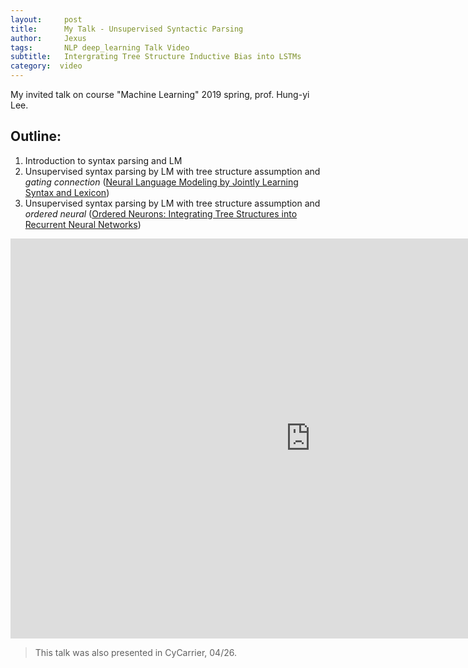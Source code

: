 ```yaml
---
layout:     post
title:      My Talk - Unsupervised Syntactic Parsing
author:     Jexus
tags: 		NLP deep_learning Talk Video
subtitle:   Intergrating Tree Structure Inductive Bias into LSTMs
category:  video
---
```


My invited talk on course "Machine Learning" 2019 spring, prof. Hung-yi Lee.

## Outline:

1. Introduction to syntax parsing and LM
2. Unsupervised syntax parsing by LM with tree structure assumption and _gating connection_ ([Neural Language Modeling by Jointly Learning Syntax and Lexicon](https://arxiv.org/abs/1711.02013))
3. Unsupervised syntax parsing by LM with tree structure assumption and _ordered neural_ ([Ordered Neurons: Integrating Tree Structures into Recurrent Neural Networks​](https://arxiv.org/abs/1810.09536))

<iframe width="960" height="640" src="https://www.youtube.com/embed/YIuBHB9Ejok" frameborder="0" allow="accelerometer; autoplay; encrypted-media; gyroscope; picture-in-picture" allowfullscreen></iframe>

> This talk was also presented in CyCarrier, 04/26.

<!-- https://www.youtube.com/watch?v=YIuBHB9Ejok -->